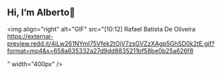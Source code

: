 ## Hi, I’m Alberto👋 

<img align="right" alt="GIF" src="[10:12] Rafael Batista De Oliveira
https://external-preview.redd.it/4iLw261NYmI75Vfek2tOjV7zsGVZzXAgp5GhSD0k2tE.gif?format=mp4&s=658a635332a27d9dd8835211bf58be0b25a626f8

" width="400px" />
